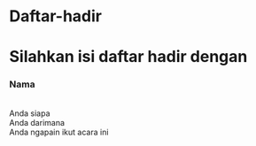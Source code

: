 # Daftar-hadir
# Silahkan isi daftar hadir dengan
### Nama
<br> Anda siapa
<br> Anda darimana
<br> Anda ngapain ikut acara ini
